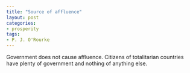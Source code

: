 ```yaml
---
title: "Source of affluence"
layout: post
categories:
- prosperity
tags:
- P. J. O'Rourke
---
```


Government does not cause affluence. Citizens of totalitarian countries have plenty of government and nothing of anything else.